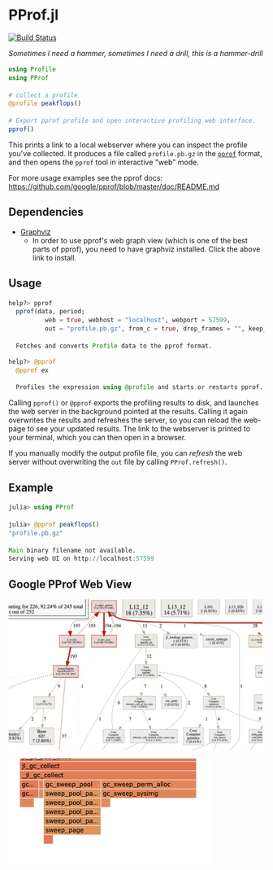 # PProf.jl

[![Build Status](https://travis-ci.com/vchuravy/PProf.jl.svg?branch=master)](https://travis-ci.com/vchuravy/PProf.jl)


*Sometimes I need a hammer, sometimes I need a drill, this is a hammer-drill*

```julia
using Profile
using PProf

# collect a profile
@profile peakflops()

# Export pprof profile and open interactive profiling web interface.
pprof()
```

This prints a link to a local webserver where you can inspect the profile you've collected. It produces a file called `profile.pb.gz` in the [`pprof`](https://github.com/google/pprof) format, and then opens the `pprof` tool in interactive "web" mode.

For more usage examples see the pprof docs: https://github.com/google/pprof/blob/master/doc/README.md

## Dependencies
- [Graphviz](https://www.graphviz.org/)
    - In order to use pprof's web graph view (which is one of the best parts of pprof), you need to have graphviz installed. Click the above link to install.

## Usage
```julia
help?> pprof
  pprof(data, period;
          web = true, webhost = "localhost", webport = 57599,
          out = "profile.pb.gz", from_c = true, drop_frames = "", keep_frames = "")

  Fetches and converts Profile data to the pprof format.
```
```julia
help?> @pprof
  @pprof ex

  Profiles the expression using @profile and starts or restarts pprof.
```

Calling `pprof()` or `@pprof` exports the profiling results to disk, and launches the web server in the background pointed at the results. Calling it again overwrites the results and refreshes the server, so you can reload the web-page to see your updated results. The link to the webserver is printed to your terminal, which you can then open in a browser.

If you manually modify the output profile file, you can _refresh_ the web server without overwriting the `out` file by calling `PProf.refresh()`.

## Example
```julia
julia> using PProf

julia> @pprof peakflops()
"profile.pb.gz"

Main binary filename not available.
Serving web UI on http://localhost:57599
```


## Google PProf Web View
<img width=500px src="docs/graph.png" alt="graph"/>

!["flamegraph"](docs/flamegraph.png)

